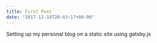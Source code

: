 ```yaml
---
title: First Post
date: "2017-12-14T20:43:17+00:00"
---
```


Setting up my personal blog on a static site using gatsby.js